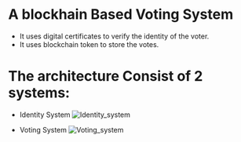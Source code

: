 # A blockhain Based Voting System 
- It uses digital certificates to verify the identity of the voter.
- It uses blockchain token to store the votes.

# The architecture Consist of 2 systems:
- Identity System
![Identity_system](https://github.com/anisharaz/devote/assets/105302254/9f482fa2-2134-4644-8b9f-53f7f04d4389)

- Voting System
![Voting_system](https://github.com/anisharaz/devote/assets/105302254/685a3f6a-469d-4489-8afc-b3b2cfdf20b7) 
